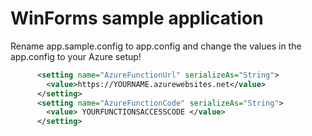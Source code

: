 ﻿# WinForms sample application

Rename app.sample.config to app.config and change the values in the app.config to your Azure setup!


``` xml
	  <setting name="AzureFunctionUrl" serializeAs="String">
        <value>https://YOURNAME.azurewebsites.net</value>
      </setting>
      <setting name="AzureFunctionCode" serializeAs="String">
        <value> YOURFUNCTIONSACCESSCODE </value>
      </setting>
```